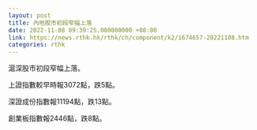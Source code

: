 ```yaml
---
layout: post
title: 內地股市初段窄幅上落
date: 2022-11-08 09:39:25.000000000 +08:00
link: https://news.rthk.hk/rthk/ch/component/k2/1674657-20221108.htm
categories: rthk
---
```


滬深股市初段窄幅上落。

上證指數較早時報3072點，跌5點。

深證成份指數報11194點，跌13點。

創業板指數報2446點，跌8點。
